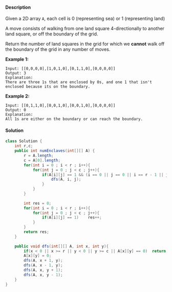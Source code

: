 #### Description

Given a 2D array `A`, each cell is 0 (representing sea) or 1 (representing land)

A move consists of walking from one land square 4-directionally to another land square, or off the boundary of the grid.

Return the number of land squares in the grid for which we **cannot** walk off the boundary of the grid in any number of moves.

 

**Example 1:**

```
Input: [[0,0,0,0],[1,0,1,0],[0,1,1,0],[0,0,0,0]]
Output: 3
Explanation: 
There are three 1s that are enclosed by 0s, and one 1 that isn't enclosed because its on the boundary.
```

**Example 2:**

```
Input: [[0,1,1,0],[0,0,1,0],[0,0,1,0],[0,0,0,0]]
Output: 0
Explanation: 
All 1s are either on the boundary or can reach the boundary.
```



#### Solution

```java
class Solution {
    int r,c;
    public int numEnclaves(int[][] A) {
        r = A.length;
        c = A[0].length;
        for(int i = 0 ; i < r ; i++){
            for(int j = 0 ; j < c ; j++){
                if(A[i][j] == 1 && (i == 0 || j == 0 || i == r - 1 || j == c - 1)){
                    dfs(A, i, j);
                }
            }
        }
        
        int res = 0;
        for(int i = 0 ; i < r ; i++){
            for(int j = 0 ; j < c ; j++){
                if(A[i][j] == 1)    res++;
            }
        }
        return res;
    }
    
    public void dfs(int[][] A, int x, int y){
        if(x < 0 || x >= r || y < 0 || y >= c || A[x][y] == 0)  return;
        A[x][y] = 0;
        dfs(A, x + 1, y);
        dfs(A, x - 1, y);
        dfs(A, x, y + 1);
        dfs(A, x, y - 1);
    }
}
```

